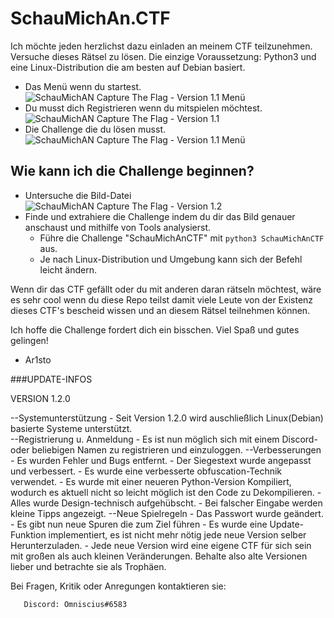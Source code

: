 # SchauMichAn.CTF
Ich möchte jeden herzlichst dazu einladen an meinem CTF teilzunehmen. Versuche dieses Rätsel zu lösen.
Die einzige Voraussetzung: Python3 und eine Linux-Distribution die am besten auf Debian basiert. 

- Das Menü wenn du startest.
![SchauMichAN Capture The Flag - Version 1.1 Menü](https://github.com/Ar1sto/SchauMichAn_CTF/blob/main/menu_SchauMichAnCTF.png)
- Du musst dich Registrieren wenn du mitspielen möchtest.
![SchauMichAN Capture The Flag - Version 1.1](https://github.com/Ar1sto/SchauMichAn_CTF/blob/main/registrierung_SchauMichAnCTF.png)
- Die Challenge die du lösen musst.
![SchauMichAN Capture The Flag - Version 1.1 Menü](https://github.com/Ar1sto/SchauMichAn_CTF/blob/main/SchauMichAnCTF.png)


## Wie kann ich die Challenge beginnen?
- Untersuche die Bild-Datei
![SchauMichAN Capture The Flag - Version 1.2](https://raw.githubusercontent.com/Ar1sto/SchauMichAn_CTF/main/SchauMichAnCTF1.2.0.png)
 - Finde und extrahiere die Challenge indem du dir das Bild genauer anschaust und mithilfe von Tools analysierst.
    - Führe die Challenge "SchauMichAnCTF" mit `python3 SchauMichAnCTF` aus.
    - Je nach Linux-Distribution und Umgebung kann sich der Befehl leicht ändern.
 

Wenn dir das CTF gefällt oder du mit anderen daran rätseln möchtest, wäre es sehr cool wenn du diese Repo teilst damit viele
Leute von der Existenz dieses CTF's bescheid wissen und an diesem Rätsel teilnehmen können.

Ich hoffe die Challenge fordert dich ein bisschen. Viel Spaß und gutes gelingen!

- Ar1sto

###UPDATE-INFOS

VERSION 1.2.0

--Systemunterstützung
       - Seit Version 1.2.0 wird auschließlich Linux(Debian) basierte Systeme unterstützt.  
--Registrierung u. Anmeldung
       - Es ist nun möglich sich mit einem Discord- oder beliebigen Namen zu registrieren und einzuloggen.
--Verbesserungen
       - Es wurden Fehler und Bugs entfernt.
       - Der Siegestext wurde angepasst und verbessert.
       - Es wurde eine verbesserte obfuscation-Technik verwendet.
       - Es wurde mit einer neueren Python-Version Kompiliert, wodurch es aktuell nicht so leicht möglich ist den Code zu Dekompilieren.
       - Alles wurde Design-technisch aufgehübscht.
       - Bei falscher Eingabe werden kleine Tipps angezeigt.
--Neue Spielregeln
       - Das Passwort wurde geändert.
       - Es gibt nun neue Spuren die zum Ziel führen
       - Es wurde eine Update-Funktion implementiert, es ist nicht mehr nötig jede neue Version selber Herunterzuladen.
       - Jede neue Version wird eine eigene CTF für sich sein mit großen als auch kleinen Veränderungen. Behalte also alte Versionen lieber und betrachte sie als Trophäen.

Bei Fragen, Kritik oder Anregungen kontaktieren sie: 

       Discord: Omniscius#6583 

